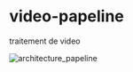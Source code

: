 # video-papeline
traitement de video

![architecture_papeline](https://github.com/will-ng09/video-papeline/assets/160603739/b0e1efcc-aeb6-45ef-a319-3caa44bfedba)
